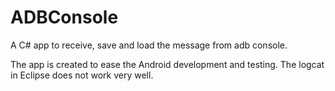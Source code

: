 ADBConsole
==========

A C# app to receive, save and load the message from adb console.

The app is created to ease the Android development and testing. The logcat in Eclipse does not work very well.
